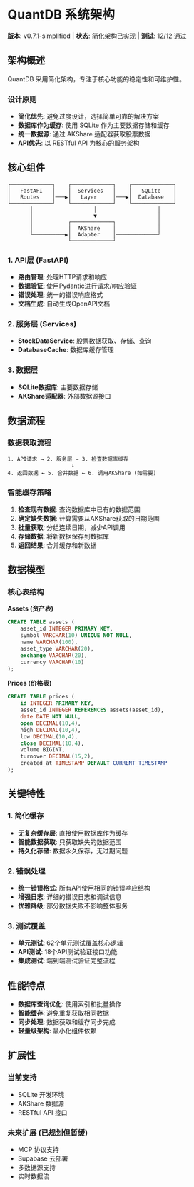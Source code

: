 # QuantDB 系统架构

**版本**: v0.7.1-simplified | **状态**: 简化架构已实现 | **测试**: 12/12 通过

## 架构概述

QuantDB 采用简化架构，专注于核心功能的稳定性和可维护性。

### 设计原则
- **简化优先**: 避免过度设计，选择简单可靠的解决方案
- **数据库作为缓存**: 使用 SQLite 作为主要数据存储和缓存
- **统一数据源**: 通过 AKShare 适配器获取股票数据
- **API优先**: 以 RESTful API 为核心的服务架构

## 核心组件

```
┌─────────────┐    ┌─────────────┐    ┌─────────────┐
│   FastAPI   │    │  Services   │    │   SQLite    │
│   Routes    │───▶│   Layer     │───▶│  Database   │
└─────────────┘    └─────────────┘    └─────────────┘
       │                   │                   │
       │                   ▼                   │
       │           ┌─────────────┐             │
       │           │  AKShare    │             │
       └──────────▶│  Adapter    │─────────────┘
                   └─────────────┘
```

### 1. API层 (FastAPI)
- **路由管理**: 处理HTTP请求和响应
- **数据验证**: 使用Pydantic进行请求/响应验证
- **错误处理**: 统一的错误响应格式
- **文档生成**: 自动生成OpenAPI文档

### 2. 服务层 (Services)
- **StockDataService**: 股票数据获取、存储、查询
- **DatabaseCache**: 数据库缓存管理

### 3. 数据层
- **SQLite数据库**: 主要数据存储
- **AKShare适配器**: 外部数据源接口

## 数据流程

### 数据获取流程
```
1. API请求 → 2. 服务层 → 3. 检查数据库缓存
                    ↓
4. 返回数据 ← 5. 合并数据 ← 6. 调用AKShare (如需要)
```

### 智能缓存策略
1. **检查现有数据**: 查询数据库中已有的数据范围
2. **确定缺失数据**: 计算需要从AKShare获取的日期范围
3. **批量获取**: 分组连续日期，减少API调用
4. **存储数据**: 将新数据保存到数据库
5. **返回结果**: 合并缓存和新数据

## 数据模型

### 核心表结构

**Assets (资产表)**
```sql
CREATE TABLE assets (
    asset_id INTEGER PRIMARY KEY,
    symbol VARCHAR(10) UNIQUE NOT NULL,
    name VARCHAR(100),
    asset_type VARCHAR(20),
    exchange VARCHAR(20),
    currency VARCHAR(10)
);
```

**Prices (价格表)**
```sql
CREATE TABLE prices (
    id INTEGER PRIMARY KEY,
    asset_id INTEGER REFERENCES assets(asset_id),
    date DATE NOT NULL,
    open DECIMAL(10,4),
    high DECIMAL(10,4),
    low DECIMAL(10,4),
    close DECIMAL(10,4),
    volume BIGINT,
    turnover DECIMAL(15,2),
    created_at TIMESTAMP DEFAULT CURRENT_TIMESTAMP
);
```

## 关键特性

### 1. 简化缓存
- **无复杂缓存层**: 直接使用数据库作为缓存
- **智能数据获取**: 只获取缺失的数据范围
- **持久化存储**: 数据永久保存，无过期问题

### 2. 错误处理
- **统一错误格式**: 所有API使用相同的错误响应结构
- **增强日志**: 详细的错误日志和调试信息
- **优雅降级**: 部分数据失败不影响整体服务

### 3. 测试覆盖
- **单元测试**: 62个单元测试覆盖核心逻辑
- **API测试**: 18个API测试验证接口功能
- **集成测试**: 端到端测试验证完整流程

## 性能特点

- **数据库查询优化**: 使用索引和批量操作
- **智能缓存**: 避免重复获取相同数据
- **同步处理**: 数据获取和缓存同步完成
- **轻量级架构**: 最小化组件依赖

## 扩展性

### 当前支持
- SQLite 开发环境
- AKShare 数据源
- RESTful API 接口

### 未来扩展 (已规划但暂缓)
- MCP 协议支持
- Supabase 云部署
- 多数据源支持
- 实时数据流
